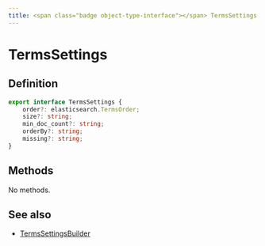 ```yaml
---
title: <span class="badge object-type-interface"></span> TermsSettings
---
```

# <span class="badge object-type-interface"></span> TermsSettings

## Definition

```typescript
export interface TermsSettings {
	order?: elasticsearch.TermsOrder;
	size?: string;
	min_doc_count?: string;
	orderBy?: string;
	missing?: string;
}

```
## Methods

No methods.
## See also

 * <span class="badge builder"></span> [TermsSettingsBuilder](./builder-TermsSettingsBuilder.md)
